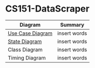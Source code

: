 # CS151-DataScraper

| Diagram       | Summary       | 
| ------------- |:-------------:| 
| [Use Case Diagram](https://github.com/RyanYavari/CS151-DataScraper/blob/main/diagrams/Case%20Diagram.PNG)   | insert words | 
| [State Diagram](https://github.com/RyanYavari/CS151-DataScraper/blob/main/diagrams/State%20Diagram.png)      | insert words      |  
| Class Diagram | insert words      |  
| Timing Diagram | insert words     |  
